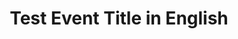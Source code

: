 ---
type: phd-thesis-defense
title: Test Event Title in English
date: 

datetime: 2025-12-12T11:30:00
duration: 1h
location: USA


thumbnail: 
description: 
featured: false
---